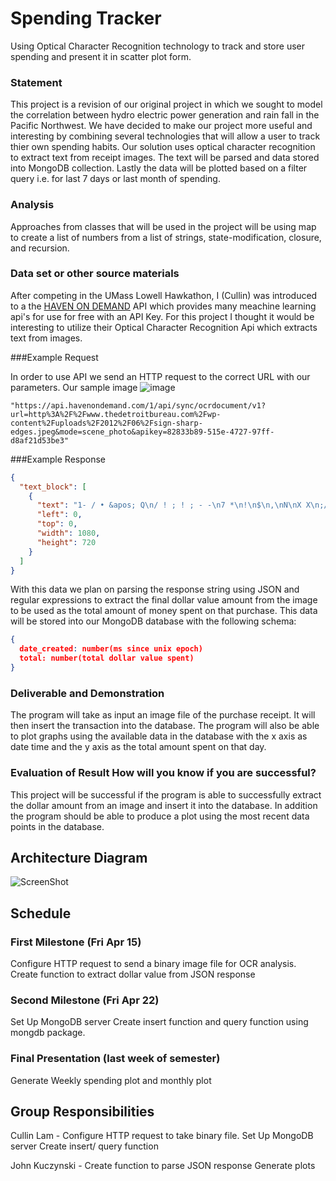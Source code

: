 # Spending Tracker 
Using Optical Character Recognition technology to track and store user spending and present it in scatter plot form. 
### Statement
This project is a revision of our original project in which we sought to model the correlation between hydro electric power generation and rain fall in the Pacific Northwest. We have decided to make our project more useful and interesting by combining several technologies that will allow a user to track thier own spending habits. Our solution uses optical character recognition to extract text from receipt images. The text will be parsed and data stored into MongoDB collection. Lastly the data will be plotted based on a filter query i.e. for last 7 days or last month of spending.  

### Analysis
Approaches from classes that will be used in the project will be using map to create a list of numbers from a list of strings, state-modification, closure, and recursion. 

### Data set or other source materials

After competing in the UMass Lowell Hawkathon, I (Cullin) was introduced to a the [HAVEN ON DEMAND][haven] API which provides many meachine learning api's for use for free with an API Key. For this project I thought it would be interesting to utilize their Optical Character Recognition Api which extracts text from images.  

###Example Request 

In order to use API we send an HTTP request to the correct URL with our parameters. Our sample image 
![image](https://encrypted-tbn1.gstatic.com/images?q=tbn:ANd9GcSMKXbo_GQB-JNYOtEokCUJFpK40O2p2f8WrN3CrlsR1jJ20OFr)

```
"https://api.havenondemand.com/1/api/sync/ocrdocument/v1?url=http%3A%2F%2Fwww.thedetroitbureau.com%2Fwp-content%2Fuploads%2F2012%2F06%2Fsign-sharp-edges.jpeg&mode=scene_photo&apikey=82833b89-515e-4727-97ff-d8af21d53be3"
```


###Example Response 

```json 
{
  "text_block": [
    {
      "text": "1- / • &apos; Q\n/ ! ; ! ; - -\n7 *\n!\n$\n,\nN\nX X\n;/\n, -;t\n! .\nA\nÉ &apos; . V tx: ; &quot;4 ( X M. Craig Parker\nEN N, Installation Services Man£*8€1&apos;\ngi;&apos; X ,N&gt;\nl gael 908 Boston Turnpike\nUnit 1\nShrewsbury, MA 01545 # . *\n{\nCell 508-797-7623\nOffice 774-275-2189\nFax 608-845-6076 N\nToll Free 877-903-3768\nMartin-C-Parker@HomeDepot.corn\n! 0\n1\n1 6/\n!\nl\n£\n&quot;&quot;Nr\n*&gt; ; &quot;\nw *\n**8 4 $ • ; XM X r\n!\n&apos; ! , #\n* %\nl&quot; l ! ; , &apos;\n* •\n; . . ! A (\n• • 4 • it&apos;\n@• • 0\nI /",
      "left": 0,
      "top": 0,
      "width": 1080,
      "height": 720
    }
  ]
}

```
With this data we plan on parsing the response string using JSON and regular expressions to extract the final dollar value amount from the image to be used as the total amount of money spent on that purchase. This data will be stored into our MongoDB database with the following schema: 

```json
{
  date_created: number(ms since unix epoch)
  total: number(total dollar value spent)
}
```


### Deliverable and Demonstration

The program will take as input an image file of the purchase receipt. It will then insert the transaction into the database. The program will also be able to plot graphs using the available data in the database with the x axis as date time and the y axis as the total amount spent on that day. 

### Evaluation of Result How will you know if you are successful? 

This project will be successful if the program is able to successfully extract the dollar amount from an image and insert it into the database. In addition the program should be able to produce a plot using the most recent data points in the database. 


## Architecture Diagram
![ScreenShot](https://github.com/oplS16projects/SpendingTrackerRacket/blob/master/SpendingTracker%20Diagram.png)


## Schedule

### First Milestone (Fri Apr 15)
Configure HTTP request to send a binary image file for OCR analysis. 
Create function to extract dollar value from JSON response 

### Second Milestone (Fri Apr 22)
Set Up MongoDB server 
Create insert function and query function using mongdb package. 

### Final Presentation (last week of semester)
Generate Weekly spending plot and monthly plot 

## Group Responsibilities

Cullin Lam - 
  Configure HTTP request to take binary file. 
  Set Up MongoDB server 
  Create insert/ query function 
  
John Kuczynski - 
  Create function to parse JSON response 
  Generate plots 


<!-- Links -->
[haven]:https://www.havenondemand.com


